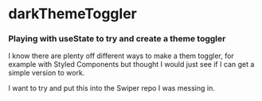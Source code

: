# darkThemeToggler

### Playing with useState to try and create a theme toggler

I know there are plenty off different ways to make a them toggler, for example with Styled Components but thought I would just see if I can get a simple version to work.

I want to try and put this into the Swiper repo I was messing in.
